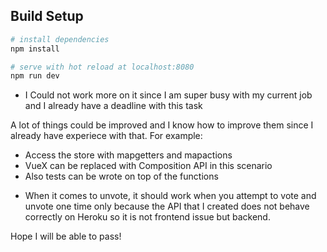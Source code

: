 ## Build Setup

``` bash
# install dependencies
npm install

# serve with hot reload at localhost:8080
npm run dev

```
* I Could not work more on it since I am super busy with my current job and I already have a deadline with this task

A lot of things could be improved and I know how to improve them since I already have experiece with that.
For example:
- Access the store with mapgetters and mapactions
- VueX can be replaced with Composition API in this scenario
- Also tests can be wrote on top of the functions

* When it comes to unvote, it should work when you attempt to vote and unvote one time only because the API that I created does not behave correctly on Heroku so it is not frontend issue but backend.

Hope I will be able to pass!
